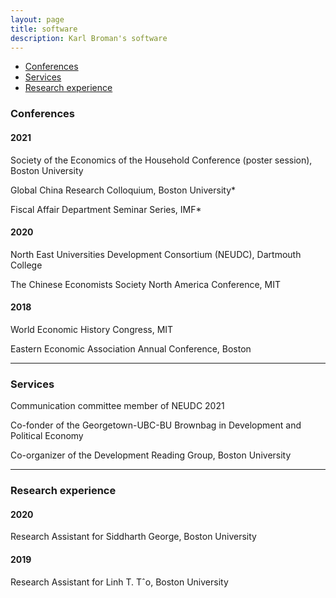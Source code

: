 ```yaml
---
layout: page
title: software
description: Karl Broman's software
---
```


<div class="navbar">
    <div class="navbar-inner">
        <ul class="nav">
            <li><a href="#Conferences">Conferences</a></li>
            <li><a href="#Services">Services</a></li>
            <li><a href="#Research experience">Research experience</a></li>
        </ul>
    </div>
</div>


### <a name="Conferences (* if presented by coauthors)"></a>Conferences

#### 2021

Society of the Economics of the Household Conference (poster session), Boston University

Global China Research Colloquium, Boston University*

Fiscal Affair Department Seminar Series, IMF*

#### 2020

North East Universities Development Consortium (NEUDC), Dartmouth College

The Chinese Economists Society North America Conference, MIT

#### 2018

World Economic History Congress, MIT

Eastern Economic Association Annual Conference, Boston

---

### <a name="Services"></a>Services

Communication committee member of NEUDC 2021

Co-fonder of the Georgetown-UBC-BU Brownbag in Development and Political Economy

Co-organizer of the Development Reading Group, Boston University

---

### <a name="Research experience"></a>Research experience


#### 2020

Research Assistant for Siddharth George, Boston University


#### 2019

Research Assistant for Linh T. Tˆo, Boston University
